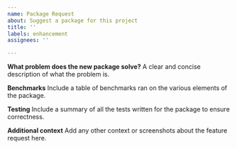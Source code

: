 ```yaml
---
name: Package Request
about: Suggest a package for this project
title: ''
labels: enhancement
assignees: ''

---
```


**What problem does the new package solve?**
A clear and concise description of what the problem is.

**Benchmarks**
Include a table of benchmarks ran on the various elements of the package.

**Testing**
Include a summary of all the tests written for the package to ensure correctness.

**Additional context**
Add any other context or screenshots about the feature request here.
